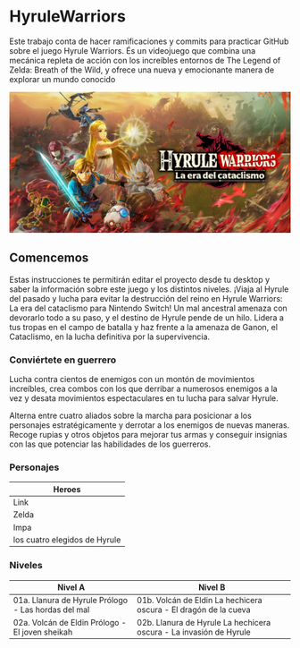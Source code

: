 # HyruleWarriors
Este trabajo conta de hacer ramificaciones y commits para practicar GitHub sobre el juego Hyrule Warriors.
És un videojuego que combina una mecánica repleta de acción con los increíbles entornos de The Legend of Zelda: Breath of the Wild, y ofrece una nueva y emocionante manera de explorar un mundo conocido

![GitHub Logo](/HyruleWarriors.jpg)

## Comencemos
Estas instrucciones te permitirán editar el proyecto desde tu desktop y saber la información sobre este juego y los distintos niveles.
¡Viaja al Hyrule del pasado y lucha para evitar la destrucción del reino en Hyrule Warriors: La era del cataclismo para Nintendo Switch!
Un mal ancestral amenaza con devorarlo todo a su paso, y el destino de Hyrule pende de un hilo. Lidera a tus tropas en el campo de batalla y haz frente a la amenaza de Ganon, el Cataclismo, en la lucha definitiva por la supervivencia.

### Conviértete en guerrero
Lucha contra cientos de enemigos con un montón de movimientos increíbles, crea combos con los que derribar a numerosos enemigos a la vez y desata movimientos espectaculares en tu lucha para salvar Hyrule.

Alterna entre cuatro aliados sobre la marcha para posicionar a los personajes estratégicamente y derrotar a los enemigos de nuevas maneras. Recoge rupias y otros objetos para mejorar tus armas y conseguir insignias con las que potenciar las habilidades de los guerreros.

### Personajes
| Heroes |
| ------------- |
|Link|
|Zelda|
|Impa|
|los cuatro elegidos de Hyrule|

### Niveles
| Nivel A| Nivel B |
| ------------- | ------------- |
| 01a. Llanura de Hyrule Prólogo - Las hordas del mal |  01b. Volcán de Eldin La hechicera oscura - El dragón de la cueva|
| 02a. Volcán de Eldin Prólogo - El joven sheikah	  | 02b. Llanura de Hyrule La hechicera oscura - La invasión de Hyrule  |

###
